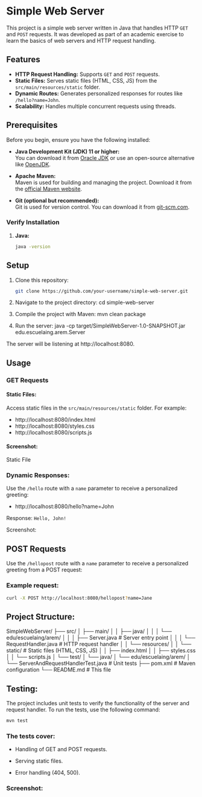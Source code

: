 # Simple Web Server

This project is a simple web server written in Java that handles HTTP `GET` and `POST` requests. It was developed as part of an academic exercise to learn the basics of web servers and HTTP request handling.

## Features

- **HTTP Request Handling:** Supports `GET` and `POST` requests.
- **Static Files:** Serves static files (HTML, CSS, JS) from the `src/main/resources/static` folder.
- **Dynamic Routes:** Generates personalized responses for routes like `/hello?name=John`.
- **Scalability:** Handles multiple concurrent requests using threads.

## Prerequisites

Before you begin, ensure you have the following installed:

- **Java Development Kit (JDK) 11 or higher:**  
  You can download it from [Oracle JDK](https://www.oracle.com/java/technologies/javase-jdk11-downloads.html) or use an open-source alternative like [OpenJDK](https://openjdk.org/).

- **Apache Maven:**  
  Maven is used for building and managing the project. Download it from the [official Maven website](https://maven.apache.org/download.cgi).

- **Git (optional but recommended):**  
  Git is used for version control. You can download it from [git-scm.com](https://git-scm.com/).

### Verify Installation

1. **Java:**
   ```bash
   java -version

## Setup

1. Clone this repository:
   ```bash
   git clone https://github.com/your-username/simple-web-server.git

2. Navigate to the project directory:
    cd simple-web-server

3. Compile the project with Maven:
    mvn clean package

4. Run the server:
    java -cp target/SimpleWebServer-1.0-SNAPSHOT.jar edu.escuelaing.arem.Server

The server will be listening at http://localhost:8080.

## Usage

### GET Requests

#### Static Files:

Access static files in the `src/main/resources/static` folder. For example:

- http://localhost:8080/index.html
- http://localhost:8080/styles.css
- http://localhost:8080/scripts.js

#### Screenshot:
Static File <!-- Replace with the correct path to your screenshot -->

### Dynamic Responses:

Use the `/hello` route with a `name` parameter to receive a personalized greeting:

- http://localhost:8080/hello?name=John

Response: `Hello, John!`

Screenshot:


## POST Requests

Use the `/hellopost` route with a `name` parameter to receive a personalized greeting from a POST request:

### Example request:

```bash
curl -X POST http://localhost:8080/hellopost?name=Jane
```

## Project Structure:

SimpleWebServer/
├── src/
│   ├── main/
│   │   ├── java/
│   │   │   └── edu/escuelaing/arem/
│   │   │       ├── Server.java          # Server entry point
│   │   │       └── RequestHandler.java  # HTTP request handler
│   │   └── resources/
│   │       └── static/                  # Static files (HTML, CSS, JS)
│   │           ├── index.html
│   │           ├── styles.css
│   │           └── scripts.js
│   └── test/
│       └── java/
│           └── edu/escuelaing/arem/
│               └── ServerAndRequestHandlerTest.java  # Unit tests
├── pom.xml                              # Maven configuration
└── README.md                            # This file

## Testing:

The project includes unit tests to verify the functionality of the server and request handler. To run the tests, use the following command:

```bash
mvn test
```

### The tests cover:

- Handling of GET and POST requests.

- Serving static files.

- Error handling (404, 500).

### Screenshot:






